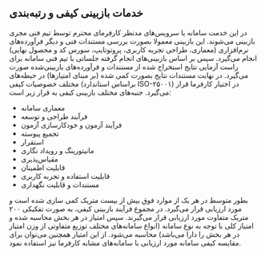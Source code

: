 ## خدمات بازبینی کیفی و رتبه‌بندی
در این خدمت سامانه یا سرویس‌های مدنظر کارفرمای محترم توسط تیم فنی مجری بازبینی می‌شوند. این بازبینی معمولا بصورت بررسی مستندات فنی و دیگر فرآورده‌های نرم‌افزاری (معماری، طراحی تجربه کاربری، پروتوتایپ، سورس کد و محصول نهایی) انجام می‌گیرد. سپس بر اساس بازبینی‌های انجام گرفته جلساتی با تیم فنی سامانه برای راست آزمایی نتایج استخراج شده از مستندات و فرآورده‌های بازبینی‌شده صورت می‌گیرد. در نهایت مستندات نتایج بصورت کمی شده (بر مبنای امتیازها) در حیطه‌های مختلف خصوصیات کیفی (براساس استاندارد ISO-۲۵۰۰۱) در اختیار کارفرما قرار می‌گیرد. جنبه‌های مختلف بازبینی کیفی به قرار زیر است:
* معماری سامانه
* فرآیند طراحی و توسعه
* فرآیند آزمون و خودکارسازی آزمون
* تجمیع پیوسته
* استقرار
* مانیتورینگ و رویداد نگاری
* مقیاس‌پذیری
* قابلیت اطمینان
* قابلیت استفاده و تجربه کاربری
* مستندات و قابلیت نگهداری

بطور متوسط در هر یک از موارد فوق بیش از بیست متریک کمی سازی شده است و مورد ارزیابی قرار می‌گیرد. در مجموع فرآیند بازبینی کیفی، به صورت تفکیکی ۲۰۰ متریک متفاوت مورد ارزیابی قرار می‌گیرند. سپس امتیاز در هر بخش محاسبه شده و امتیاز کلی با توجه به نوع سامانه (انواع سامانه‌های مختلف توزیع متفاوتی از وزن امتیاز در هر بخش را دارا می‌باشد) محاسبه می‌شود. از این امتیاز همچنین می‌توان برای مقایسه کیفی سامانه مورد ارزیابی با سامانه‌های مشابه کارفرما نیز استفاده نمود.
